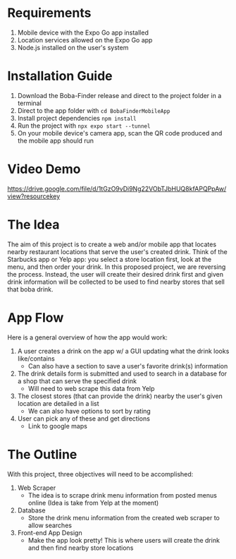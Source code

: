 # Requirements
1. Mobile device with the Expo Go app installed
2. Location services allowed on the Expo Go app
3. Node.js installed on the user's system

# Installation Guide
1. Download the Boba-Finder release and direct to the project folder in a terminal
2. Direct to the app folder with ```cd BobaFinderMobileApp```
3. Install project dependencies ```npm install```
4. Run the project with ```npx expo start --tunnel```
5. On your mobile device's camera app, scan the QR code produced and the mobile app should run

# Video Demo
https://drive.google.com/file/d/1tGzO9vDi9Ng22VObTJbHUQ8kfAPQPpAw/view?resourcekey

# The Idea
The aim of this project is to create a web and/or mobile app that locates nearby restaurant locations that serve the user's created drink. Think of the Starbucks app or Yelp app: you select a store location first, look at the menu, and then order your drink. In this proposed project, we are reversing the process. Instead, the user will create their desired drink first and given drink information will be collected to be used to find nearby stores that sell that boba drink.

# App Flow
Here is a general overview of how the app would work:  

1. A user creates a drink on the app w/ a GUI updating what the drink looks like/contains  
    - Can also have a section to save a user's favorite drink(s) information
2. The drink details form is submitted and used to search in a database for a shop that can serve the specified drink
    - Will need to web scrape this data from Yelp
3. The closest stores (that can provide the drink) nearby the user's given location are detailed in a list
    - We can also have options to sort by rating
4. User can pick any of these and get directions
    - Link to google maps

# The Outline
With this project, three objectives will need to be accomplished:  

1. Web Scraper
    - The idea is to scrape drink menu information from posted menus online (Idea is take from Yelp at the moment)
2. Database
    - Store the drink menu information from the created web scraper to allow searches
3. Front-end App Design
    - Make the app look pretty! This is where users will create the drink and then find nearby store locations
